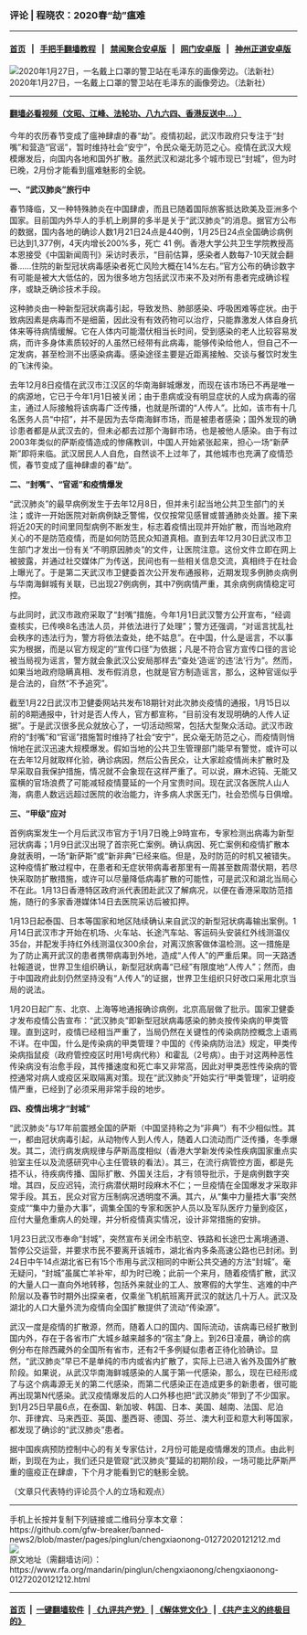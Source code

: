 ### 评论 | 程晓农：2020春“劫”瘟难
------------------------

#### [首页](https://github.com/gfw-breaker/banned-news2/blob/master/README.md) &nbsp;&nbsp;|&nbsp;&nbsp; [手把手翻墙教程](https://github.com/gfw-breaker/guides/wiki) &nbsp;&nbsp;|&nbsp;&nbsp; [禁闻聚合安卓版](https://github.com/gfw-breaker/bn-android) &nbsp;&nbsp;|&nbsp;&nbsp; [网门安卓版](https://github.com/oGate2/oGate) &nbsp;&nbsp;|&nbsp;&nbsp; [神州正道安卓版](https://github.com/SzzdOgate/update) 



<div id="headerimg">
 <img alt="2020年1月27日，一名戴上口罩的警卫站在毛泽东的画像旁边。（法新社）" src="https://www.rfa.org/mandarin/pinglun/chengxiaonong/chengxiaonong-01272020121212.html/000_1OF6RC.jpg/@@images/a532de90-0395-48a9-b1ef-0db8e1dea1f2.jpeg" title="2020年1月27日，一名戴上口罩的警卫站在毛泽东的画像旁边。（法新社）"/>
 <div id="headerimgcontents">
  <div id="headerimgcaption">
   <span>
    2020年1月27日，一名戴上口罩的警卫站在毛泽东的画像旁边。（法新社）
   </span>
   <!-- zoomattribute -->
  </div>
  <!-- headerimgcaption -->
 </div>
 <!-- headerimagecontents -->
</div>

<hr/>


#### [翻墙必看视频（文昭、江峰、法轮功、八九六四、香港反送中...）](http://167.172.214.107/home.html)

<div id="storytext">
 <div>
  <div class="slot_header">
  </div>
 </div>
 <p>
  今年的农历春节变成了瘟神肆虐的春“劫”。疫情初起，武汉市政府只专注于“封嘴”和营造“官谣”，暂时维持社会“安宁”，令民众毫无防范之心。疫情在武汉大规模爆发后，向国内各地和国外扩散。虽然武汉和湖北多个城市现已“封城”，但为时已晚，2月份才能看到瘟难魅影的全貌。
 </p>
 <p>
  <b>
   一、“武汉肺炎”旅行中
  </b>
 </p>
 <p>
  春节降临，又一种特殊肺炎在中国肆虐，而且已随着国际旅客抵达欧美及亚洲多个国家。目前国内外华人的手机上刷屏的多半是关于“武汉肺炎”的消息。据官方公布的数据，国内各地的确诊人数1月21日24点是440例，1月25日24点全国确诊病例已达到1,377例，4天内增长200%多，死亡 41 例。香港大学公共卫生学院教授高本恩接受《中国新闻周刊》采访时表示，“目前估算，感染者人数每7-10天就会翻番……住院的新型冠状病毒感染者死亡风险大概在14%左右。”官方公布的确诊数字有可能是被大大低估的，因为很多地方包括武汉市来不及对所有患者完成确诊程序，或缺乏确诊技术手段。
 </p>
 <p>
  这种肺炎由一种新型冠狀病毒引起，导致发热、肺部感染、呼吸困难等症状。由于致病因素是病毒而不是细菌，因此没有有效药物可以治疗，只能靠激发人体自身抗体来等待病情缓解。它在人体内可能潜伏相当长时间，受到感染的老人比较容易发病，而许多身体素质较好的人虽然已经带有此病毒，能够传染给他人，但自己不一定发病，甚至检测不出感染病毒。感染途径主要是近距离接触、交谈与餐饮时发生的飞沫传染。
 </p>
 <p>
  去年12月8日疫情在武汉市江汉区的华南海鲜城爆发，而现在该市场已不再是唯一的病源地，它已于今年1月1日被关闭；由于患病或没有明显症状的人成为病毒的宿主，通过人际接触将该病毒广泛传播，也就是所谓的“人传人”。比如，该市有十几名医务人员“中招”，并不是因为去华南海鲜市场，而是被患者感染；国外发现的确诊患者都是从武汉去的，但未必都去过那个海鲜市场，也是被他人感染。由于有过2003年类似的萨斯疫情造成的惨痛教训，中国人开始紧张起来，担心一场“新萨斯”即将来临。武汉居民人人自危，自然谈不上过年了，其他城市也充满了疫情恐慌，春节变成了瘟神肆虐的春“劫”。
 </p>
 <p>
  <b>
   二、“封嘴”、“官谣”和疫情爆发
  </b>
 </p>
 <p>
  <b>
  </b>
 </p>
 <p>
  “武汉肺炎”的最早病例发生于去年12月8日，但并未引起当地公共卫生部门的关注；或许一开始医院对新病例缺乏警惕，仅仅按常见感冒或普通肺炎处置。接下来将近20天的时间里同型病例不断发生，标志着疫情出现并开始扩散，而当地政府关心的不是防范疫情，而是如何防范民众知道真相。直到去年12月30日武汉市卫生部门才发出一份有关“不明原因肺炎”的文件，让医院注意。这份文件立即在网上被披露，并通过社交媒体广为传送，民间也有一些相关信息交流，真相终于在社会上曝光了。于是第二天武汉市卫健委首次公开发布通报称，近期发现多例肺炎病例与华南海鲜城有关联，已出现27例病例，其中7例病情严重，其余病例病情稳定可控。
 </p>
 <p>
  与此同时，武汉市政府采取了“封嘴”措施，今年1月1日武汉警方公开宣布，“经调查核实，已传唤8名违法人员，并依法进行了处理”；警方还强调，“对谣言扰乱社会秩序的违法行为，警方将依法查处，绝不姑息”。在中国，什么是谣言，不以事实为根据，而是以官方规定的“宣传口径”为依据；凡是不符合官方宣传口径的言论被当局视为谣言，警方就会象武汉公安局那样去“查处‘造谣’的违‘法’行为”。然而，如果当地政府隐瞒真相、发布假消息，也就是官方制造谣言，那么，这种官谣似乎是合法的，自然“不予追究”。
 </p>
 <p>
  截至1月22日武汉市卫健委网站共发布18期针对此次肺炎疫情的通报，1月15日以前的8期通报中，针对是否人传人，官方都宣称，“目前没有发现明确的人传人证据”。于是武汉很多民众就放心了，一切活动照常，包括大型聚众活动。武汉市政府的“封嘴”和“官谣”措施暂时维持了社会“安宁”，民众毫无防范之心，而疫情则悄悄地在武汉迅速大规模爆发。假如当地的公共卫生管理部门能早有警觉，或许可以在去年12月就取样化验，确诊病因，然后公告民众，让大家趁疫情尚未扩散时及早采取自我保护措施，情况就不会象现在这样严重了。可以说，麻木迟钝、无能又蛮横的官场浪费了可能减轻疫情蔓延的一个月宝贵时间。现在武汉各医院人山人海，病患人数远远超过医院的收治能力，许多病人求医无门，社会恐慌与日俱增。
 </p>
 <p>
  <b>
   三、“甲级”应对
  </b>
 </p>
 <p>
  首例病案发生一个月后武汉市官方于1月7日晚上9時宣布，专家检测出病毒为新型冠状病毒；1月9日武汉出現了首宗死亡案例。确认病因、死亡案例和疫情扩散本身就表明，一场“新萨斯”或“新非典”已经来临。但是，及时防范的时机又被错失。这种疫情扩散过程中，在患者和无症状带病毒者那里有一周甚至数周潜伏期，若尽快采取防扩散措施，或许可以尽量降低病毒扩散的可能性，可是武汉和湖北当局心不在此。1月13日香港特区政府派代表团赴武汉了解病况，以便在香港采取防范措施，随行的多家香港媒体14日去医院采访后被扣押。
 </p>
 <p>
  1月13日起泰国、日本等国家和地区陆续确认来自武汉的新型冠状病毒输出案例。1月14日武汉市才开始在机场、火车站、长途汽车站、客运码头安装红外线测温仪35台，并配发手持红外线测温仪300余台，对离汉旅客做体温检测。这一措施是为了防止离开武汉的患者携带病毒到外地，造成“人传人”的严重后果。同一天路透社報道说，世界卫生组织确认，新型冠狀病毒“已经”有限度地“人传人”；然而，由于中国政府此刻仍然坚持没有“人传人”的证据，世界卫生组织只好改口采用北京当局的说法。
 </p>
 <p>
  1月20日起广东、北京、上海等地通报确诊病例，北京高层做了批示。国家卫健委才发布疫情公告宣布：“武汉肺炎”即新型冠狀病毒感染的肺炎按传染病的甲类管理。直到这时，疫情已经相当严重了，当局仍然在关键性的传染病防控概念上语焉不详。在中国，什么是传染病的甲类管理？中国的《传染病防治法》规定，甲类传染病指鼠疫（政府管控疫区时用1号病代称）和霍乱（2号病）。由于对这两种恶性传染病没有治愈手段，其传播速度和死亡率又非常高，因此对甲类恶性传染病的管控通常对病人或疫区采取隔离对策。现在“武汉肺炎”开始实行“甲类管理”，证明疫情严重，已经到了必须采用非常手段的地步。
 </p>
 <p>
  <b>
   四、疫情出境才“封城”
  </b>
 </p>
 <p>
  “武汉肺炎”与17年前震撼全国的萨斯（中国坚持称之为“非典”）有不少相似性。其一，都由冠状病毒引起，从动物传人到人传人，随着人口流动而广泛传播，冬季爆发。其二，流行病发病规律与萨斯高度相似（香港大学新发传染性疾病国家重点实验室主任以及流感研究中心主任管轶的看法）。其三，在流行病管控方面，都是先捂不认，待疾病传播、国际扩散、外国关注后，才有领导批示，于是病例数字突增。其四，反应迟钝，流行病潜伏期时段麻木不仁；一旦疫情在全国爆发才采取非常手段。其五，民众对官方压制病况透明度不满。其六，从“集中力量捂大事”突然变成““集中力量办大事”，调集全国的专家和医护人员以及军队医疗力量到疫区，应付大量危重病人的处理，并分析疫情真实情况，设计非常措施的安排。
 </p>
 <p>
  1月23日武汉市奉命“封城”，突然宣布关闭全市航空、铁路和长途巴士离境通道、暂停公交运营，并要求市民不要离开该城市，湖北省内多条高速公路也已封闭。到24日中午14点湖北省已有15个市用与武汉相同的中断公共交通的方法“封城”。毫无疑问，“封城”虽属亡羊补牢，却为时已晚；此前一个来月，随着疫情扩散，武汉的大量人口一直向外地转移，包括外来就业的工人、放寒假的大学生、逃难的中产阶层以及春节时期外出探亲者，仅乘坐飞机航班离开武汉的就达几十万人。武汉及湖北的人口大量外流为疫情向全国扩散提供了流动“传染源”。
 </p>
 <p>
  武汉一度是疫情的扩散源，然而，随着人口的国内、国际流动，该病毒已经扩散到国内外，存在于各省市广大城乡越来越多的“宿主”身上。到26日凌晨，确诊的病例分布在除西藏外的全国所有省市，还有2千多例疑似患者正待化验确诊。显然，“武汉肺炎”早已不是单纯的市内或省内扩散了，实际上已进入省外及国外扩散阶段。如果说，从武汉华南海鲜城感染的人属于第一代感染，那么，现在已经形成了与这个病毒源无关的第二代感染，而第二代感染正在造成更多的新患者，很可能再出现第N代感染。武汉疫情爆发后的人口外移也把“武汉肺炎”带到了不少国家。到1月25日早晨6点，在泰国、新加坡、韩国、日本、美国、越南、法国、尼泊尔、菲律宾、马来西亚、英国、墨西哥、德国、芬兰、澳大利亚和意大利等国家，都发现了确诊的“武汉肺炎”患者。
 </p>
 <p>
  据中国疾病预防控制中心的有关专家估计，2月份可能是疫情爆发的顶点。由此判断，到现在为止，我们还只是管窥“武汉肺炎”蔓延的初期阶段，一场可能比萨斯严重的瘟疫正在肆虐，下个月才能看到它的魅影全貌。
 </p>
 <p>
 </p>
 <p>
  （文章只代表特约评论员个人的立场和观点）
 </p>
</div>

<hr/>
手机上长按并复制下列链接或二维码分享本文章：<br/>
https://github.com/gfw-breaker/banned-news2/blob/master/pages/pinglun/chengxiaonong-01272020121212.md <br/>
<a href='https://github.com/gfw-breaker/banned-news2/blob/master/pages/pinglun/chengxiaonong-01272020121212.md'><img src='https://github.com/gfw-breaker/banned-news2/blob/master/pages/pinglun/chengxiaonong-01272020121212.md.png'/></a> <br/>
原文地址（需翻墙访问）：https://www.rfa.org/mandarin/pinglun/chengxiaonong/chengxiaonong-01272020121212.html


------------------------
#### [首页](https://github.com/gfw-breaker/banned-news2/blob/master/README.md) &nbsp;|&nbsp; [一键翻墙软件](https://github.com/gfw-breaker/nogfw/blob/master/README.md) &nbsp;| [《九评共产党》](https://github.com/gfw-breaker/9ping.md/blob/master/README.md#九评之一评共产党是什么) | [《解体党文化》](https://github.com/gfw-breaker/jtdwh.md/blob/master/README.md) | [《共产主义的终极目的》](https://github.com/gfw-breaker/gczydzjmd.md/blob/master/README.md)


<img src='http://gfw-breaker.win/banned-news2/pages/pinglun/chengxiaonong-01272020121212.md' width='0px' height='0px'/>
